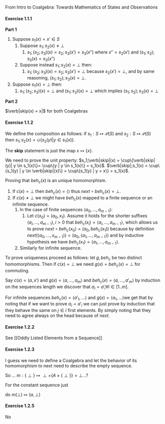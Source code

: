 From Intro to Coalgebra: Towards Mathematics of States and Observations

#### Exercise 1.1.1

**Part 1**

1. Suppose $s_1(x) = x' \in S$ 
	1. Suppose $s_1; s_2 (x)\neq \perp$ 
		1. $s_1;(s_2;s_3) (x) = s_2;s_3 (x') = s_3(x'')$ where $x''=s_2(x')$ and $(s_1; s_2); s_3 (x) = s_3(x'')$
	2. Suppose instead $s_1; s_2(x) = \perp$ then:
		1. $s_1;(s_2;s_3)(x) = s_2; s_3(x') = \perp$ because $s_2(x') = \perp$, and by same reasoning, $(s_1;s_2);s_3(x) = \perp$. 
2. Suppose $s_1(x) = \perp$ then:
	1. $s_1; (s_2; s_3) (x) = \perp$ and $(s_1; s_2)(x) = \perp$ which implies $(s_1;s_2);s_3(x)= \perp$

**Part 2**

$\verb|skip(x) = x|$ for both Coalgebras

#### Exercise 1.1.2

We define the composition as follows: if $s_1: S \mapsto \mathcal{P}(S)$ and $s_2: S \mapsto \mathcal{P}(S)$ then $s_1; s_2(x) = \cup\{s_2(y) | y \in s_1(x)\}$.

The **skip** statement is just the map $x \mapsto \{x\}$.

We need to prove the unit property:
$s_1;\verb|skip|(x) = \cup\{\verb|skip|(y)| y \in s_1(x)\}= \cup\{y | y \in s_1(x)\} = s_1(x)$.
$\verb|skip|;s_1(x) = \cup\{s_1(y) | y \in \verb|skip|(x)\} = \cup\{s_1(y) | y = x\} = s_1(x)$.


Proving that $beh_c(x)$ is an unique homomorphism.

1. If $c(x) = \perp$ then $beh_c(x) = \langle \rangle$ thus $next\circ beh_c(x) = \perp$.
2. If $c(x) \neq \perp$ we might have $beh_c(x)$ mapped to a finite sequence or an infinite sequence.
	1. In the case of finite sequences $\langle a_0, ..., a_{m-1}\rangle$:
		1. Let $c(x_0) = (a_0, x_1)$. Assume it holds for the shorter suffixes $\langle a_i, ..., a_{m-1}\rangle, i \gt 0$  that $beh_c(x_i) = \langle a_i ,..., a_{m-1}\rangle$, which allows us to prove $next \circ beh_c(x_0) = (a_0, beh_c(x_1))$ because by definition $next(\langle a_0, ..., x_{m-1}\rangle) = (a_0, \langle a_1, ..., a_{m-1} \rangle)$ and by inductive hypothesis we have $beh_c(x_1) = \langle a_1, ..., a_{m-1} \rangle$.
	2. Similarly for infinite sequence.

To prove uniqueness proceed as follows: let $g, beh_c$ be two distinct homomorphisms. Then if $c(x) = \perp$ we need $g(x) = beh_c(x) = \perp$ for commuting.

Say $c(x) = (a, x')$ and $g(x) = \langle a, ..., a_{m} \rangle$ and $beh_c(x) = \langle a,...,a'_m\rangle$ by induction on the sequences length we discover that $a_i = a'_i \forall i \in[1..m]$.

For infinite sequences $beh_c(x) = \langle a'_1, ...\rangle$ and $g(x) = \langle a_1,...\rangle$we get that by noting that if we want to prove $a_i = a'_i$ we can just prove by induction that they behave the same on $j \in i$ first elements. By simply noting that they need to agree always on the head because of *next*.

#### Exercise 1.2.2

See [[Oddly Listed Elements from a Sequence]]

#### Exercise 1.2.3

I guess we need to define a Coalgebra and let the behavior of its homomorphism to next need to describe the empty sequence.

So ... $m: \{\perp\} \mapsto \perp + \{A \times \{\perp\}\}=\perp$...?

For the constant sequence just 

do $m(\perp) \mapsto (a, \perp)$

#### Exercise 1.2.5

No